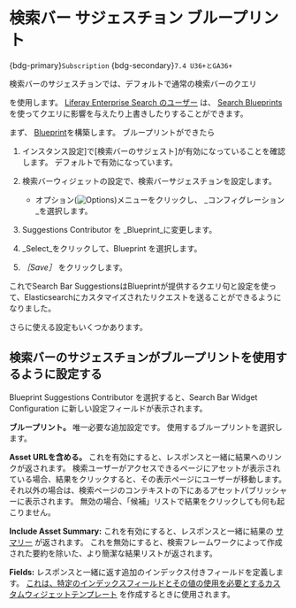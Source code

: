 # 検索バー サジェスチョン ブループリント

{bdg-primary}`Subscription`
{bdg-secondary}`7.4 U36+とGA36+`

</a> 検索バーのサジェスチョンでは、デフォルトで通常の検索バーのクエリ

を使用します。 [Liferay Enterprise Search のユーザー](../../liferay-enterprise-search/activating-liferay-enterprise-search.md) は、 [Search Blueprints](../../liferay-enterprise-search/search-experiences/understanding-search-blueprints.md)を使ってクエリに影響を与えたり上書きしたりすることができます。</p> 

まず、 [Blueprint](../../liferay-enterprise-search/search-experiences/creating-and-managing-search-blueprints.md)を構築します。 ブループリントができたら

1. インスタンス設定]で[検索バーのサジェスト]が有効になっていることを確認します。 デフォルトで有効になっています。

1. 検索バーウィジェットの設定で、検索バーサジェスチョンを設定します。
   
      - オプション(![Options](../../../images/icon-widget-options.png))メニューをクリックし、 _コンフィグレーション_を選択します。
1. Suggestions Contributor を _Blueprint_に変更します。

1. _Select_をクリックして、Blueprint を選択します。

1. _［Save］_ をクリックします。

これでSearch Bar SuggestionsはBlueprintが提供するクエリ句と設定を使って、Elasticsearchにカスタマイズされたリクエストを送ることができるようになりました。

さらに使える設定もいくつかあります。



## 検索バーのサジェスチョンがブループリントを使用するように設定する

Blueprint Suggestions Contributor を選択すると、Search Bar Widget Configuration に新しい設定フィールドが表示されます。

**ブループリント。** 唯一必要な追加設定です。 使用するブループリントを選択します。

**Asset URLを含める。** これを有効にすると、レスポンスと一緒に結果へのリンクが返されます。 検索ユーザーがアクセスできるページにアセットが表示されている場合、結果をクリックすると、その表示ページにユーザーが移動します。 それ以外の場合は、検索ページのコンテキストの下にあるアセットパブリッシャーに表示されます。 無効の場合、「候補」リストで結果をクリックしても何も起こりません。

**Include Asset Summary:** これを有効にすると、レスポンスと一緒に結果の [サマリー](../search-results/search-results-behavior.md#result-summaries) が返されます。 これを無効にすると、検索フレームワークによって作成された要約を除いた、より簡潔な結果リストが返されます。

**Fields:** レスポンスと一緒に返す追加のインデックス付きフィールドを定義します。 [これは、特定のインデックスフィールドとその値の使用を必要とするカスタムウィジェットテンプレート](../../../site-building/displaying-content/additional-content-display-options/styling-widgets-with-widget-templates.md#creating-a-widget-template) を作成するときに使用されます。
